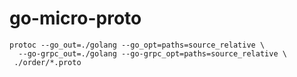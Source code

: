 # go-micro-proto


```
protoc --go_out=./golang --go_opt=paths=source_relative \
  --go-grpc_out=./golang --go-grpc_opt=paths=source_relative \
 ./order/*.proto


```
